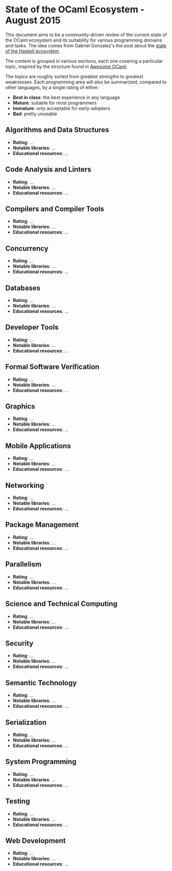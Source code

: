 # State of the OCaml Ecosystem - August 2015

This document aims to be a community-driven review of the current state of the OCaml ecosystem and its suitability for various programming domains and tasks. The idea comes from Gabriel Gonzalez's the post about the [state of the Haskell ecosystem](https://github.com/Gabriel439/post-rfc/blob/master/sotu.md).

The content is grouped in various sections, each one covering a particular topic, inspired by the structure found in [Awesome OCaml](https://github.com/rizo/awesome-ocaml).

The topics are roughly sorted from greatest strengths to greatest weaknesses. Each programming area will also be summarized, compared to other languages, by a single rating of either:

- **Best in class**: the best experience in any language
- **Mature**: suitable for most programmers
- **Immature**: only acceptable for early-adopters
- **Bad**: pretty unusable


## Algorithms and Data Structures

- **Rating**: ...
- **Notable libraries**: ...
- **Educational resources**: ...


## Code Analysis and Linters

- **Rating**: ...
- **Notable libraries**: ...
- **Educational resources**: ...


## Compilers and Compiler Tools

- **Rating**: ...
- **Notable libraries**: ...
- **Educational resources**: ...


## Concurrency

- **Rating**: ...
- **Notable libraries**: ...
- **Educational resources**: ...


## Databases

- **Rating**: ...
- **Notable libraries**: ...
- **Educational resources**: ...


## Developer Tools

- **Rating**: ...
- **Notable libraries**: ...
- **Educational resources**: ...


## Formal Software Verification

- **Rating**: ...
- **Notable libraries**: ...
- **Educational resources**: ...


## Graphics

- **Rating**: ...
- **Notable libraries**: ...
- **Educational resources**: ...


## Mobile Applications

- **Rating**: ...
- **Notable libraries**: ...
- **Educational resources**: ...


## Networking

- **Rating**: ...
- **Notable libraries**: ...
- **Educational resources**: ...


## Package Management

- **Rating**: ...
- **Notable libraries**: ...
- **Educational resources**: ...


## Parallelism

- **Rating**: ...
- **Notable libraries**: ...
- **Educational resources**: ...


## Science and Technical Computing

- **Rating**: ...
- **Notable libraries**: ...
- **Educational resources**: ...


## Security

- **Rating**: ...
- **Notable libraries**: ...
- **Educational resources**: ...


## Semantic Technology

- **Rating**: ...
- **Notable libraries**: ...
- **Educational resources**: ...


## Serialization

- **Rating**: ...
- **Notable libraries**: ...
- **Educational resources**: ...


## System Programming

- **Rating**: ...
- **Notable libraries**: ...
- **Educational resources**: ...


## Testing

- **Rating**: ...
- **Notable libraries**: ...
- **Educational resources**: ...


## Web Development

- **Rating**: ...
- **Notable libraries**: ...
- **Educational resources**: ...



